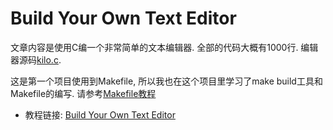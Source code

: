 # Build Your Own Text Editor

文章内容是使用C编一个非常简单的文本编辑器. 全部的代码大概有1000行. 编辑器源码[kilo.c](kilo.c).

这是第一个项目使用到Makefile, 所以我也在这个项目里学习了make build工具和Makefile的编写. 请参考[Makefile教程](../05.01-makefile/Makefile)

* 教程链接: [Build Your Own Text Editor](https://viewsourcecode.org/snaptoken/kilo/)

